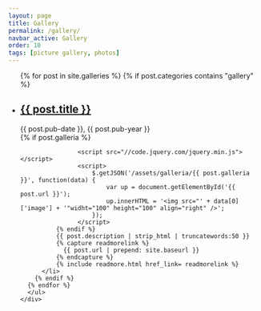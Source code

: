 ```yaml
---
layout: page
title: Gallery
permalink: /gallery/
navbar_active: Gallery
order: 10
tags: [picture gallery, photos]
---
```


<div class="container">
  <div class="row">
    <div class="col-sm-12 col-md-9 blogs">
      <ul class="posts">
      {% for post in site.galleries %}
        {% if post.categories contains "gallery" %}
          <li>
            <h2 class="posts-title">
                <a href="{{ post.url | prepend: site.baseurl }}">
                  {{ post.title }}
                  <div id='{{ post.url }}'></div>
                </a>
            </h2>
            <div class="posts-date">{{ post.pub-date }}, {{ post.pub-year }}</div>
                {% if post.galleria %}

                    <script src="//code.jquery.com/jquery.min.js"></script>
                    <script>
                        $.getJSON('/assets/galleria/{{ post.galleria }}', function(data) {
                            var up = document.getElementById('{{ post.url }}');
                            up.innerHTML = '<img src="' + data[0]['image'] + '"widht="100" height="100" align="right" />';
                        });
                    </script>
              {% endif %}
              {{ post.description | strip_html | truncatewords:50 }}
              {% capture readmorelink %}
                {{ post.url | prepend: site.baseurl }}
              {% endcapture %}
              {% include readmore.html href_link= readmorelink %}
          </li>
        {% endif %}
      {% endfor %}
      </ul>
    </div>

  </div>
</div>
